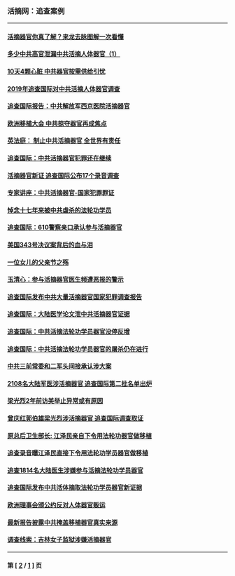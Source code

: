 ### 活摘网：追查案例
---
#### [活摘器官你真了解？来龙去脉图解一次看懂](../../pages/nf5880/n13013820.md?04150430) 
#### [多少中共高官泄漏中共活摘人体器官（1）](../../pages/nf5880/n12671234.md?04150430) 
#### [10天4颗心脏 中共器官按需供给引忧](../../pages/nf5880/n12326366.md?04150430) 
#### [2019年追查国际对中共活摘人体器官调查](../../pages/nf5880/n11917733.md?04150430) 
#### [追查国际报告：中共解放军西京医院活摘器官](../../pages/nf5880/n11838359.md?04150430) 
#### [欧洲移植大会 中共掠夺器官再成焦点](../../pages/nf5880/n11538883.md?04150430) 
#### [英法庭： 制止中共活摘器官 全世界有责任](../../pages/nf5880/n11330691.md?04150430) 
#### [追查国际：中共活摘器官犯罪还在继续](../../pages/nf5880/n11218301.md?04150430) 
#### [活摘器官新证 追查国际公布17个录音调查](../../pages/nf5880/n10897744.md?04150430) 
#### [专家讲座：中共活摘器官-国家犯罪罪证](../../pages/nf5880/n8828153.md?04150430) 
#### [悼念十七年来被中共虐杀的法轮功学员](../../pages/nf5880/n8124823.md?04150430) 
#### [追查国际：610警察亲口承认参与活摘器官](../../pages/nf5880/n8109067.md?04150430) 
#### [美国343号决议案背后的血与泪](../../pages/nf5880/n8020684.md?04150430) 
#### [一位女儿的父亲节之殇](../../pages/nf5880/n8014122.md?04150430) 
#### [玉清心：参与活摘器官医生频遭恶报的警示](../../pages/nf5880/n4637546.md?04150430) 
#### [追查国际发布中共大量活摘器官国家犯罪调查报告](../../pages/nf5880/n4613428.md?04150430) 
#### [追查国际：大陆医学论文泄中共活摘器官证据](../../pages/nf5880/n4608794.md?04150430) 
#### [追查国际：中共活摘法轮功学员器官没停反增](../../pages/nf5880/n4584075.md?04150430) 
#### [追查国际：中共活摘法轮功学员器官的屠杀仍在进行](../../pages/nf5880/n4299154.md?04150430) 
#### [中共三前常委和二军头间接承认涉大案](../../pages/nf5880/n4286244.md?04150430) 
#### [2108名大陆军医涉活摘器官 追查国际第二批名单出炉](../../pages/nf5880/n4284769.md?04150430) 
#### [梁光烈2年前访美举止异常或有原因](../../pages/nf5880/n4279686.md?04150430) 
#### [曾庆红郭伯雄梁光烈涉活摘器官 追查国际调查取证](../../pages/nf5880/n4278462.md?04150430) 
#### [原总后卫生部长: 江泽民亲自下令用法轮功器官做移植](../../pages/nf5880/n4263864.md?04150430) 
#### [追查录音曝江泽民直接下令用法轮功学员器官做移植](../../pages/nf5880/n4261268.md?04150430) 
#### [追查1814名大陆医生涉嫌参与活摘法轮功学员器官](../../pages/nf5880/n4259055.md?04150430) 
#### [追查国际发布中共活体摘取法轮功学员器官新证据](../../pages/nf5880/n4258255.md?04150430) 
#### [欧洲理事会颁公约反对人体器官贩运](../../pages/nf5880/n4206955.md?04150430) 
#### [最新报告披露中共掩盖移植器官真实来源](../../pages/nf5880/n4140084.md?04150430) 
#### [调查线索：吉林女子监狱涉嫌活摘器官](../../pages/nf5880/n4044366.md?04150430) 

---
#### 第 [ [2](./2.md?04150430) / [1](./1.md?04150430) ] 页
